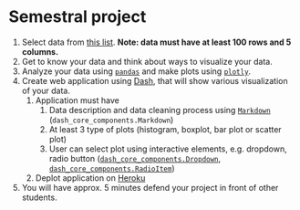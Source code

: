 # Semestral project


1. Select data from [this list](http://vincentarelbundock.github.io/Rdatasets/datasets.html). 
  **Note: data must have at least 100 rows and 5 columns.**
1. Get to know your data and think about ways to visualize your data.
1. Analyze your data using [`pandas`](https://pandas.pydata.org) and make plots using [`plotly`](https://plot.ly/python/).
1. Create web application using [Dash](https://plot.ly/dash/), that will show various visualization of your data.
    1. Application must have
        1. Data description and data cleaning process using [`Markdown`](https://plot.ly/dash/dash-core-components/markdown) (`dash_core_components.Markdown`)
        2. At least 3 type of plots (histogram, boxplot, bar plot or scatter plot)
        3. User can select plot using interactive elements, e.g. dropdown, radio button ([`dash_core_components.Dropdown`](https://plot.ly/dash/dash-core-components/dropdown),
        [`dash_core_components.RadioItem`](https://plot.ly/dash/dash-core-components/radioitems))
    1. Deplot application on [Heroku](https://github.com/anastazie/pyladies_data/blob/master/dash_app_deployment.md)
1. You will have approx. 5 minutes defend your project in front of other students.
